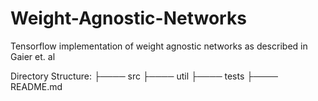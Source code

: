 # Weight-Agnostic-Networks
Tensorflow implementation of weight agnostic networks as described in Gaier et. al

Directory Structure:
├──── src
├──── util
├──── tests
├──── README.md
